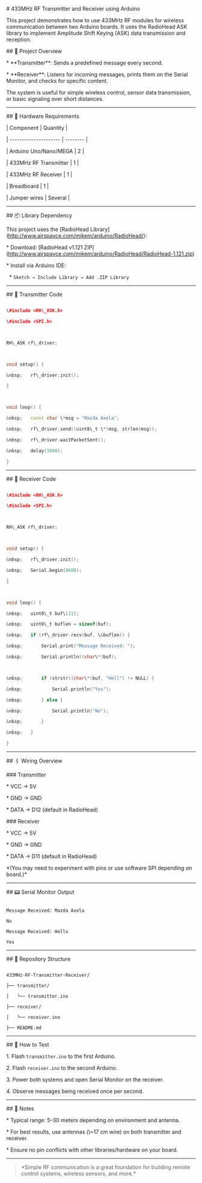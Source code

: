 \# 433MHz RF Transmitter and Receiver using Arduino



This project demonstrates how to use 433MHz RF modules for wireless communication between two Arduino boards. It uses the RadioHead ASK library to implement Amplitude Shift Keying (ASK) data transmission and reception.



\## 📡 Project Overview



\* \*\*Transmitter\*\*: Sends a predefined message every second.

\* \*\*Receiver\*\*: Listens for incoming messages, prints them on the Serial Monitor, and checks for specific content.



The system is useful for simple wireless control, sensor data transmission, or basic signaling over short distances.



---



\## 🔧 Hardware Requirements



| Component             | Quantity |

| --------------------- | -------- |

| Arduino Uno/Nano/MEGA | 2        |

| 433MHz RF Transmitter | 1        |

| 433MHz RF Receiver    | 1        |

| Breadboard            | 1        |

| Jumper wires          | Several  |



---



\## 📦 Library Dependency



This project uses the \[RadioHead Library](http://www.airspayce.com/mikem/arduino/RadioHead/):



\* Download: \[RadioHead v1.121 ZIP](http://www.airspayce.com/mikem/arduino/RadioHead/RadioHead-1.121.zip)

\* Install via Arduino IDE:



&nbsp; \* `Sketch → Include Library → Add .ZIP Library`



---



\## 📝 Transmitter Code



```cpp

\#include <RH\_ASK.h>

\#include <SPI.h>



RH\_ASK rf\_driver;



void setup() {

&nbsp;   rf\_driver.init();

}



void loop() {

&nbsp;   const char \*msg = "Mazda Axela";

&nbsp;   rf\_driver.send((uint8\_t \*)msg, strlen(msg));

&nbsp;   rf\_driver.waitPacketSent();

&nbsp;   delay(1000);

}

```



---



\## 📝 Receiver Code



```cpp

\#include <RH\_ASK.h>

\#include <SPI.h>



RH\_ASK rf\_driver;



void setup() {

&nbsp;   rf\_driver.init();

&nbsp;   Serial.begin(9600);

}



void loop() {

&nbsp;   uint8\_t buf\[11];

&nbsp;   uint8\_t buflen = sizeof(buf);

&nbsp;   if (rf\_driver.recv(buf, \&buflen)) {

&nbsp;       Serial.print("Message Received: ");

&nbsp;       Serial.println((char\*)buf);



&nbsp;       if (strstr((char\*)buf, "Hell") != NULL) {

&nbsp;           Serial.println("Yes");

&nbsp;       } else {

&nbsp;           Serial.println("No");

&nbsp;       }

&nbsp;   }

}

```



---



\## 🖇️ Wiring Overview



\### Transmitter



\* VCC → 5V

\* GND → GND

\* DATA → D12 (default in RadioHead)



\### Receiver



\* VCC → 5V

\* GND → GND

\* DATA → D11 (default in RadioHead)



\*(You may need to experiment with pins or use software SPI depending on board.)\*



---



\## 📟 Serial Monitor Output



```

Message Received: Mazda Axela

No

Message Received: Hello

Yes

```



---



\## 📁 Repository Structure



```

433MHz-RF-Transmitter-Receiver/

├── transmitter/

│   └── transmitter.ino

├── receiver/

│   └── receiver.ino

├── README.md

```



---



\## 🧪 How to Test



1\. Flash `transmitter.ino` to the first Arduino.

2\. Flash `receiver.ino` to the second Arduino.

3\. Power both systems and open Serial Monitor on the receiver.

4\. Observe messages being received once per second.



---



\## 📌 Notes



\* Typical range: 5–30 meters depending on environment and antenna.

\* For best results, use antennas (\\~17 cm wire) on both transmitter and receiver.

\* Ensure no pin conflicts with other libraries/hardware on your board.



---



> \*Simple RF communication is a great foundation for building remote control systems, wireless sensors, and more.\*



